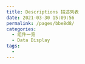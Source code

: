 ```yaml
---
title: Descriptions 描述列表
date: 2021-03-30 15:09:56
permalink: /pages/bbe8d8/
categories:
  - 组件一览
  - Data Display
tags:
  - 
---
```


